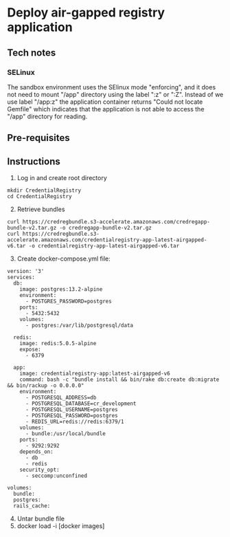 # Deploy air-gapped registry application

## Tech notes
### SELinux
The sandbox environment uses the SElinux mode "enforcing", and it does not need to mount "/app" directory using the label ":z" or ":Z".  Instead of we use label "/app:z" the application container returns "Could not locate Gemfile" which indicates that the application is not able to access the "/app" directory for reading.

## Pre-requisites

## Instructions
1. Log in and create root directory
```
mkdir CredentialRegistry
cd CredentialRegistry
``` 
  
2. Retrieve bundles
```
curl https://credregbundle.s3-accelerate.amazonaws.com/credregapp-bundle-v2.tar.gz -o credregapp-bundle-v2.tar.gz
curl https://credregbundle.s3-accelerate.amazonaws.com/credentialregistry-app-latest-airgapped-v6.tar -o credentialregistry-app-latest-airgapped-v6.tar
```
3. Create docker-compose.yml file:
```
version: '3'
services:
  db:
    image: postgres:13.2-alpine
    environment:
      - POSTGRES_PASSWORD=postgres
    ports:
      - 5432:5432
    volumes:
      - postgres:/var/lib/postgresql/data

  redis:
    image: redis:5.0.5-alpine
    expose:
      - 6379

  app:
    image: credentialregistry-app:latest-airgapped-v6
    command: bash -c "bundle install && bin/rake db:create db:migrate && bin/rackup -o 0.0.0.0"
    environment:
      - POSTGRESQL_ADDRESS=db
      - POSTGRESQL_DATABASE=cr_development
      - POSTGRESQL_USERNAME=postgres
      - POSTGRESQL_PASSWORD=postgres
      - REDIS_URL=redis://redis:6379/1
    volumes:
      - bundle:/usr/local/bundle
    ports:
      - 9292:9292
    depends_on:
      - db
      - redis
    security_opt:
      - seccomp:unconfined

volumes:
  bundle:
  postgres:
  rails_cache:
```
4. Untar bundle file
5. docker load -i [docker images]

